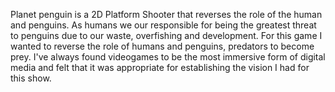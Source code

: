 Planet penguin is a 2D Platform Shooter that reverses the role of the human and penguins. As humans we our responsible for being the greatest threat to penguins due to our waste, overfishing and development. For this game I wanted to reverse the role of humans and penguins, predators to become prey. I've always found videogames to be the most immersive form of digital media and felt that it was appropriate for establishing the vision I had for this show. 

